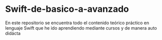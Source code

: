 # Swift-de-basico-a-avanzado
En este repositorio se encuentra todo el contenido teórico práctico en lenguaje Swift que he ido aprendiendo mediante cursos y de manera auto didácta
